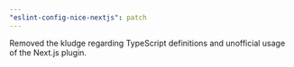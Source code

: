 ```yaml
---
"eslint-config-nice-nextjs": patch
---
```


Removed the kludge regarding TypeScript definitions and unofficial usage of the Next.js plugin.
